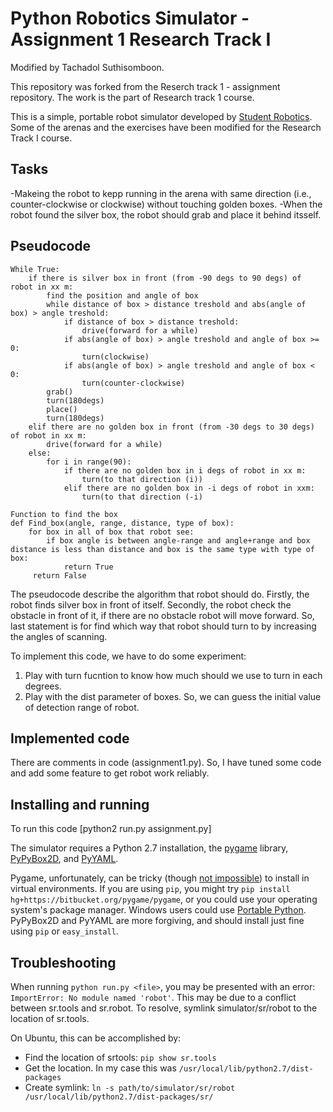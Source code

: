Python Robotics Simulator - Assignment 1 Research Track I
================================
Modified by Tachadol Suthisomboon.

This repository was forked from the Reserch track 1 - assignment repository. The work is the part of Research track 1 course.

This is a simple, portable robot simulator developed by [Student Robotics](https://studentrobotics.org).
Some of the arenas and the exercises have been modified for the Research Track I course.

Tasks
--------------------
-Makeing the robot to kepp running in the arena with same direction (i.e., counter-clockwise or clockwise) without touching golden boxes.
-When the robot found the silver box, the robot should grab and place it behind itsself.

Pseudocode
--------------------
```
While True:
    if there is silver box in front (from -90 degs to 90 degs) of robot in xx m:
        find the position and angle of box
        while distance of box > distance treshold and abs(angle of box) > angle treshold:
            if distance of box > distance treshold:
                drive(forward for a while)
            if abs(angle of box) > angle treshold and angle of box >= 0:
                turn(clockwise)
            if abs(angle of box) > angle treshold and angle of box < 0:
                turn(counter-clockwise)
        grab()
        turn(180degs)
        place()
        turn(180degs)
    elif there are no golden box in front (from -30 degs to 30 degs) of robot in xx m:
        drive(forward for a while)
    else:
        for i in range(90):
            if there are no golden box in i degs of robot in xx m:
                turn(to that direction (i))
            elif there are no golden box in -i degs of robot in xxm:
                turn(to that direction (-i)       

Function to find the box
def Find_box(angle, range, distance, type of box):
    for box in all of box that robot see:
        if box angle is between angle-range and angle+range and box distance is less than distance and box is the same type with type of box:
            return True
     return False
```
The pseudocode describe the algorithm that robot should do. Firstly, the robot finds silver box in front of itself. Secondly, the robot check the obstacle in front of it, if there are no obstacle robot will move forward. So, last statement is for find which way that robot should turn to by increasing the angles of scanning.

To implement this code, we have to do some experiment:
1. Play with turn fucntion to know how much should we use to turn in each degrees.
2. Play with the dist parameter of boxes. So, we can guess the initial value of detection range of robot.

Implemented code
--------------------

There are comments in code (assignment1.py). So, I have tuned some code and add some feature to get robot work reliably.


Installing and running
----------------------
To run this code
[python2 run.py assignment.py]

The simulator requires a Python 2.7 installation, the [pygame](http://pygame.org/) library, [PyPyBox2D](https://pypi.python.org/pypi/pypybox2d/2.1-r331), and [PyYAML](https://pypi.python.org/pypi/PyYAML/).

Pygame, unfortunately, can be tricky (though [not impossible](http://askubuntu.com/q/312767)) to install in virtual environments. If you are using `pip`, you might try `pip install hg+https://bitbucket.org/pygame/pygame`, or you could use your operating system's package manager. Windows users could use [Portable Python](http://portablepython.com/). PyPyBox2D and PyYAML are more forgiving, and should install just fine using `pip` or `easy_install`.

## Troubleshooting

When running `python run.py <file>`, you may be presented with an error: `ImportError: No module named 'robot'`. This may be due to a conflict between sr.tools and sr.robot. To resolve, symlink simulator/sr/robot to the location of sr.tools.

On Ubuntu, this can be accomplished by:
* Find the location of srtools: `pip show sr.tools`
* Get the location. In my case this was `/usr/local/lib/python2.7/dist-packages`
* Create symlink: `ln -s path/to/simulator/sr/robot /usr/local/lib/python2.7/dist-packages/sr/`
